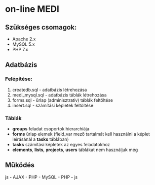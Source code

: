 # on-line MEDI

## Szükséges csomagok:

- Apache 2.x
- MySQL 5.x
- PHP 7.x

## Adatbázis

### Felépítése:

1. createdb.sql - adatbázis létrehozása
1. medi_mysql.sql - adatbázis táblák létrehozása
1. forms.sql - űrlap (adminisztratív) táblák feltöltése
1. insert.sql - számítási képletek feltöltése

### Táblák

- **groups** feladat csoportok hierarchiája
- **forms** űrlap elemek (field_var mező tartalmát kell használni a képlet leírásánál a **tasks** táblában)
- **tasks** számítási képletek az egyes feladatokhoz
- **elements**, **lists**, **projects**, **users** táblákat nem használjuk még

## Működés

js - AJAX - PHP - MySQL - PHP - js
